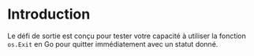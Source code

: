 # Introduction

Le défi de sortie est conçu pour tester votre capacité à utiliser la fonction `os.Exit` en Go pour quitter immédiatement avec un statut donné.

